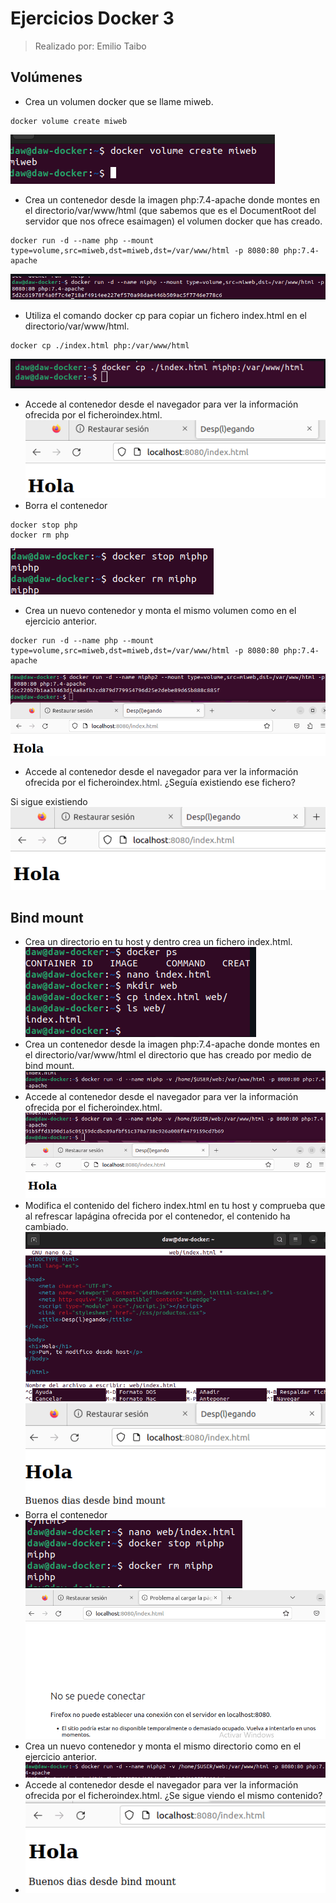 # Ejercicios Docker 3
> Realizado por: Emilio Taibo

## Volúmenes

- Crea un volumen docker que se llame miweb.
~~~
docker volume create miweb
~~~
![](../Captura/CP3.1.PNG)

- Crea un contenedor desde la imagen php:7.4-apache donde montes en el directorio/var/www/html (que sabemos que es el DocumentRoot del servidor que nos ofrece esaimagen) el volumen docker que has creado.

~~~
docker run -d --name php --mount type=volume,src=miweb,dst=miweb,dst=/var/www/html -p 8080:80 php:7.4-apache
~~~

![](../Captura/CP3.2.PNG)

- Utiliza el comando docker cp para copiar un fichero index.html en el directorio/var/www/html.

~~~
docker cp ./index.html php:/var/www/html
~~~
![](../Captura/CP3.3.PNG)
- Accede al contenedor desde el navegador para ver la información ofrecida por el ficheroindex.html.
![](../Captura/CP3.4.PNG)
- Borra el contenedor

~~~
docker stop php
docker rm php
~~~
![](../Captura/CP3.5.PNG)
- Crea un nuevo contenedor y monta el mismo volumen como en el ejercicio anterior.
~~~
docker run -d --name php --mount type=volume,src=miweb,dst=miweb,dst=/var/www/html -p 8080:80 php:7.4-apache
~~~
![](../Captura/CP3.6.PNG)
-  Accede al contenedor desde el navegador para ver la información ofrecida por el ficheroindex.html. ¿Seguía existiendo ese fichero?

Si sigue existiendo
![](../Captura/CP3.7.PNG)
## Bind mount

- Crea un directorio en tu host y dentro crea un fichero index.html.
![](../Captura/CP3.8.PNG)
- Crea un contenedor desde la imagen php:7.4-apache donde montes en el directorio/var/www/html el directorio que has creado por medio de bind mount.
![](../Captura/CP3.9.PNG)
-  Accede al contenedor desde el navegador para ver la información ofrecida por el ficheroindex.html.
![](../Captura/CP3.10.PNG)
- Modifica el contenido del fichero index.html en tu host y comprueba que al refrescar lapágina ofrecida por el contenedor, el contenido ha cambiado.
![](../Captura/CP3.11.PNG)
![](../Captura/CP3.12.PNG)
-  Borra el contenedor
![](../Captura/CP3.13.PNG)
![](../Captura/CP3.14.PNG)
- Crea un nuevo contenedor y monta el mismo directorio como en el ejercicio anterior.
![](../Captura/CP3.15.PNG)
- Accede al contenedor desde el navegador para ver la información ofrecida por el ficheroindex.html. ¿Se sigue viendo el mismo contenido?
- ![](../Captura/CP3.16.PNG)
